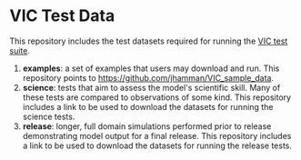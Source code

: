 VIC Test Data
=======

This repository includes the test datasets required for running the [VIC test suite](http://vic.readthedocs.org/en/develop/Development/Testing).

1.  **examples**: a set of examples that users may download and run. This repository points to https://github.com/jhamman/VIC_sample_data.
1.  **science**: tests that aim to assess the model's scientific skill. Many of these tests are compared to observations of some kind. This repository includes a link to be used to download the datasets for running the science tests.
1.  **release**: longer, full domain simulations performed prior to release demonstrating model output for a final release. This repository includes a link to be used to download the datasets for running the release tests.
